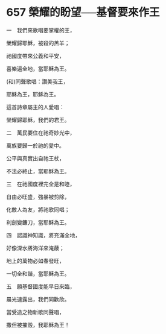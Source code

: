 # 657 榮耀的盼望──基督要來作王

一　我們來歌唱要掌權的王，

榮耀歸耶穌，被殺的羔羊；

祂國度帶來公義和平安，

喜樂遍全地，當耶穌為王。

(和)同聲歌唱：讚美我王，

耶穌為王，耶穌為王。

這首詩章屬主的人愛唱：

榮耀歸耶穌，我們的君王。

二　萬民要住在祂奇妙光中，

萬族要歸一於祂的愛中。

公平與真實出自祂王杖，

不法必終止，當耶穌為王。

三　在祂國度裡完全是和睦，

自由必旺盛，強暴被剪除，

化敵人為友，將祂歌同唱；

利劍變鐮刀，當耶穌為王。

四　認識神知識，將充滿全地，

好像深水將海洋來淹蔽；

地上的萬物必如春發旺，

一切全和諧，當耶穌為王。

五　願基督國度能早日來臨，

晨光速露出，我們同歡欣。

當受造之物新歌同聲唱，

撒但被摧毀，我耶穌為王！

